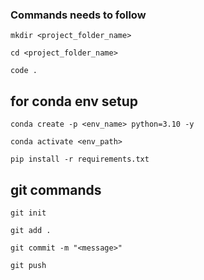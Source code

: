 ### Commands needs to follow

```
mkdir <project_folder_name>
```

```
cd <project_folder_name>
```

```
code .
```

## for conda env setup
```
conda create -p <env_name> python=3.10 -y
```

```
conda activate <env_path>
```

```
pip install -r requirements.txt
```

## git commands
```
git init
```

```
git add .
```

```
git commit -m "<message>"
```

```
git push
```
